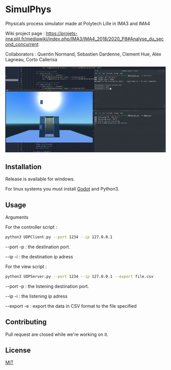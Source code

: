 # SimulPhys
Physicals process simulator made at Polytech Lille in IMA3 and IMA4

Wiki project page : https://projets-ima.plil.fr/mediawiki/index.php/IMA3/IMA4_2018/2020_P8#Analyse_du_second_concurrent

Collaborators : Quentin Normand, Sebastien Dardenne, Clement Hue, Alex Lagneau, Corto Callerisa

![](https://github.com/Tywacol/SimulPhys/blob/master/img/simulphys.JPG?raw=true)



## Installation

Release is available for windows.

For linux systems you must install [Godot](https://godotengine.org/download/windows) and Python3. 

## Usage
Arguments

For the controller script :
```bash
python3 UDPClient.py --port 1234 --ip 127.0.0.1
```
--port -p : the destination port.

--ip -i : the destination ip adress 

For the view script :
```bash
python3 UDPServer.py --port 1234 --ip 127.0.0.1 --export file.csv
```

--port -p : the listening destination port.

--ip -i : the listening ip adress 

--export -e : export the data in CSV format to the file specified

## Contributing

Pull request are closed while we're working on it.

## License
[MIT](https://choosealicense.com/licenses/mit/)

